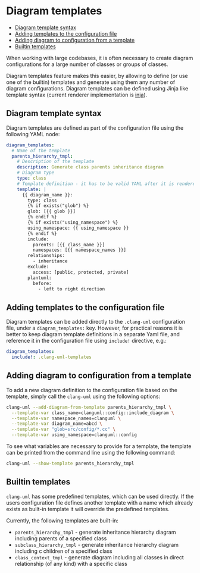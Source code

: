 # Diagram templates

<!-- toc -->

* [Diagram template syntax](#diagram-template-syntax)
* [Adding templates to the configuration file](#adding-templates-to-the-configuration-file)
* [Adding diagram to configuration from a template](#adding-diagram-to-configuration-from-a-template)
* [Builtin templates](#builtin-templates)

<!-- tocstop -->

When working with large codebases, it is often necessary to create diagram
configurations for a large number of classes or groups of classes.

Diagram templates feature makes this easier, by allowing to define (or use
one of the builtin) templates and generate using them any number of diagram
configurations. Diagram templates can be defined using Jinja like template
syntax (current renderer implementation is
[inja](https://github.com/pantor/inja)).

## Diagram template syntax
Diagram templates are defined as part of the configuration file using the
following YAML node:

```yaml
diagram_templates:
  # Name of the template
  parents_hierarchy_tmpl:
    # Description of the template
    description: Generate class parents inheritance diagram
    # Diagram type
    type: class
    # Template definition - it has to be valid YAML after it is rendered
    template: |
      {{ diagram_name }}:
        type: class
        {% if exists("glob") %}
        glob: [{{ glob }}]
        {% endif %}
        {% if exists("using_namespace") %}
        using_namespace: {{ using_namespace }}
        {% endif %}
        include:
          parents: [{{ class_name }}]
          namespaces: [{{ namespace_names }}]
        relationships:
          - inheritance
        exclude:
          access: [public, protected, private]
        plantuml:
          before:
            - left to right direction
```

## Adding templates to the configuration file
Diagram templates can be added directly to the `.clang-uml` configuration file,
under a `diagram_templates:` key. However, for practical reasons it is better
to keep diagram template definitions in a separate Yaml file, and reference
it in the configuration file using `include!` directive, e.g.:

```yaml
diagram_templates:
  include!: .clang-uml-templates
```

## Adding diagram to configuration from a template
To add a new diagram definition to the configuration file based on the template,
simply call the `clang-uml` using the following options:

```bash
clang-uml --add-diagram-from-template parents_hierarchy_tmpl \
  --template-var class_name=clanguml::config::include_diagram \
  --template-var namespace_names=clanguml \
  --template-var diagram_name=abcd \
  --template-var "glob=src/config/*.cc" \
  --template-var using_namespace=clanguml::config
```

To see what variables are necessary to provide for a template, the template
can be printed from the command line using the following command:

```bash
clang-uml --show-template parents_hierarchy_tmpl
```

## Builtin templates
`clang-uml` has some predefined templates, which can be used directly. If the
users configuration file defines another template with a name which already
exists as built-in template it will override the predefined templates.

Currently, the following templates are built-in:
* `parents_hierarchy_tmpl` - generate inheritance hierarchy diagram including
   parents of a specified class
* `subclass_hierarchy_tmpl` - generate inheritance hierarchy diagram including
 c children of a specified class
* `class_context_tmpl` - generate diagram including all classes in direct
   relationship (of any kind) with a specific class
